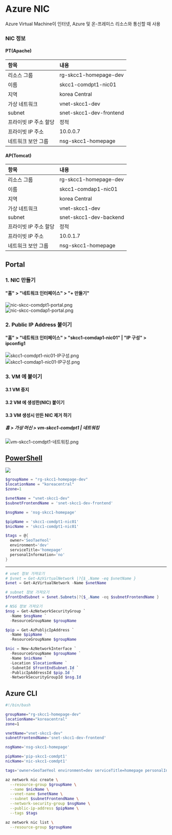 # Azure NIC
Azure Virtual Machine이 인터넷, Azure 및 온-프레미스 리소스와 통신할 때 사용

### NIC 정보
#### PT(Apache)
| 항목 | 내용 |  
|:---|:---|  
| 리소스 그룹 | rg-skcc1-homepage-dev |  
| 이름 | skcc1-comdpt1-nic01 |  
| 지역 | korea Central |  
| 가상 네트워크 | vnet-skcc1-dev |  
| subnet | snet-skcc1-dev-frontend |  
| 프라이빗 IP 주소 할당 | 정적 |  
| 프라이빗 IP 주소 | 10.0.0.7 |  
| 네트워크 보안 그룹 | nsg-skcc1-homepage |  

#### AP(Tomcat)
| 항목 | 내용 |  
|:---|:---|  
| 리소스 그룹 | rg-skcc1-homepage-dev |  
| 이름 | skcc1-comdap1-nic01 |  
| 지역 | korea Central |  
| 가상 네트워크 | vnet-skcc1-dev |  
| subnet | snet-skcc1-dev-backend |  
| 프라이빗 IP 주소 할당 | 정적 |  
| 프라이빗 IP 주소 | 10.0.1.7 |  
| 네트워크 보안 그룹 | nsg-skcc1-homepage |  

## Portal
### 1. NIC 만들기
#### "홈" > "네트워크 인터페이스" > "+ 만들기"
![nic-skcc-comdpt1-portal.png](./img/nic-skcc-comdpt1-portal.png)  
![nic-skcc-comdap1-portal.png](./img/nic-skcc-comdap1-portal.png) 

### 2. Public IP Address 붙이기
#### "홈" > "네트워크 인터페이스" > "skcc1-comdap1-nic01" | "IP 구성" > ipconfig1
![skcc1-comdpt1-nic01-IP구성.png](./img/skcc1-comdpt1-nic01-IP구성.png)  
![skcc1-comdap1-nic01-IP구성.png](./img/skcc1-comdap1-nic01-IP구성.png)  

### 3. VM 에 붙이기  
#### 3.1 VM 중지  
#### 3.2 VM 에 생성한(NIC) 붙이기  
#### 3.3 VM 생성시 만든 NIC 제거 하기  
##### 홈 > 가상 머신 > vm-skcc1-comdpt1 | 네트워킹
![vm-skcc1-comdpt1-네트워킹.png](./img/vm-skcc1-comdpt1-네트워킹.png)  

## [PowerShell](https://shell.azure.com)
<a href="https://shell.azure.com">
  <img class="cloudshell" src=./img/hdi-launch-cloud-shell.png>
</a>

```powershell
$groupName = "rg-skcc1-homepage-dev"
$locationName = "koreacentral"
$zone=1

$vnetName = "vnet-skcc1-dev"
$subnetFrontendName = 'snet-skcc1-dev-frontend'

$nsgName = 'nsg-skcc1-homepage' 

$pipName = 'skcc1-comdpt1-nic01'
$nicName = 'skcc1-comdpt1-nic01'

$tags = @{
  owner='SeoTaeYeol'
  environment='dev'
  serviceTitle='homepage'
  personalInformation='no'
}
```

---

```powershell
# vnet 정보 가져오기
# $vnet = Get-AzVirtualNetwork |?{$_.Name -eq $vnetName }
$vnet = Get-AzVirtualNetwork -Name $vnetName

# subnet 정보 가져오기
$frontEndSubnet = $vnet.Subnets|?{$_.Name -eq $subnetFrontendName }

# NSG 정보 가져오기
$nsg = Get-AzNetworkSecurityGroup `
  -Name $nsgName `
  -ResourceGroupName $groupName

$pip = Get-AzPublicIpAddress `
  -Name $pipName `
  -ResourceGroupName $groupName

$nic = New-AzNetworkInterface `
  -ResourceGroupName $groupName `
  -Name $nicName `
  -Location $locationName `
  -SubnetId $frontEndSubnet.Id `
  -PublicIpAddressId $pip.Id `
  -NetworkSecurityGroupId $nsg.Id
```

## Azure CLI
```bash
#!/bin/bash

groupName="rg-skcc1-homepage-dev"
locationName="koreacentral"
zone=1

vnetName="vnet-skcc1-dev"
subnetFrontendName='snet-skcc1-dev-frontend'

nsgName='nsg-skcc1-homepage' 

pipName='pip-skcc1-comdpt1'
nicName='nic-skcc1-comdpt1'

tags='owner=SeoTaeYeol environment=dev serviceTitle=homepage personalInformation=no'

az network nic create \
  --resource-group $groupName \
  --name $nicName \
  --vnet-name $vnetName \
  --subnet $subnetFrontendName \
  --network-security-group $nsgName \
  --public-ip-address $pipName \
  --tags $tags

az network nic list \
  --resource-group $groupName
```